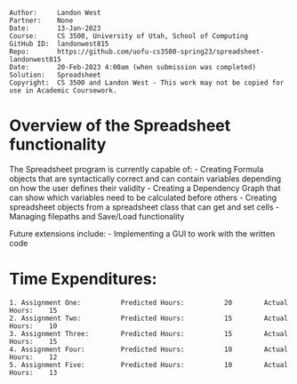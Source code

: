```
Author:     Landon West
Partner:    None
Date:       13-Jan-2023
Course:     CS 3500, University of Utah, School of Computing
GitHub ID:  landonwest815
Repo:       https://github.com/uofu-cs3500-spring23/spreadsheet-landonwest815
Date:       20-Feb-2023 4:00am (when submission was completed) 
Solution:   Spreadsheet
Copyright:  CS 3500 and Landon West - This work may not be copied for use in Academic Coursework.
```

# Overview of the Spreadsheet functionality 

The Spreadsheet program is currently capable of:
    - Creating Formula objects that are syntactically correct and can contain variables depending on how the user defines their validity
    - Creating a Dependency Graph that can show which variables need to be calculated before others
    - Creating spreadsheet objects from a spreadsheet class that can get and set cells
    - Managing filepaths and Save/Load functionality
    
Future extensions include:
    - Implementing a GUI to work with the written code

# Time Expenditures:

    1. Assignment One:          Predicted Hours:          20        Actual Hours:    15
    2. Assignment Two:          Predicted Hours:          15        Actual Hours:    10
    3. Assignment Three:        Predicted Hours:          15        Actual Hours:    15
    4. Assignment Four:         Predicted Hours:          10        Actual Hours:    12    
    5. Assignment Five:         Predicted Hours:          10        Actual Hours:    13